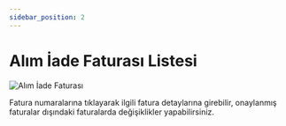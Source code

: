 ```yaml
---
sidebar_position: 2
---
```


# Alım İade Faturası Listesi

![Alım İade Faturası](/img/faturalar/alim-iade-faturalari.png)

Fatura numaralarına tıklayarak ilgili fatura detaylarına girebilir, onaylanmış faturalar dışındaki faturalarda değişiklikler yapabilirsiniz.


